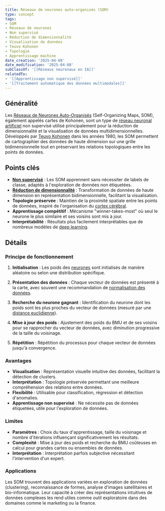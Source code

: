 ```yaml
---
title: Réseaux de neurones auto-organisés (SOM)
type: concept
tags:
- SOM
- Réseaux de neurones
- Non supervisé
- Réduction de dimensionnalité
- Visualisation de données
- Teuvo Kohonen
- Topologie
- Apprentissage machine
date_creation: '2025-04-08'
date_modification: '2025-04-08'
subClassOf: '[[Réseaux neuronaux en IA]]'
relatedTo:
- '[[Apprentissage non supervisé]]'
- '[[Traitement automatique des données multimodales]]'
---
```

## Généralité

Les [Réseaux de Neurones Auto-Organisés](https://fr.wikipedia.org/wiki/Carte_auto_adaptative) (Self-Organizing Maps, SOM), également appelés cartes de Kohonen, sont un type de [réseau neuronal artificiel](https://fr.wikipedia.org/wiki/R%C3%A9seau_de_neurones_artificiels) non supervisé utilisé principalement pour la réduction de dimensionnalité et la visualisation de données multidimensionnelles. Développés par [Teuvo Kohonen](https://fr.wikipedia.org/wiki/Teuvo_Kohonen) dans les années 1980, les SOM permettent de cartographier des données de haute dimension sur une grille bidimensionnelle tout en préservant les relations topologiques entre les points de données.

## Points clés

- **[Non supervisé](https://fr.wikipedia.org/wiki/Apprentissage_non_supervis%C3%A9)** : Les SOM apprennent sans nécessiter de labels de classe, adaptés à l'exploration de données non étiquetées.
- **[Réduction de dimensionnalité](https://fr.wikipedia.org/wiki/R%C3%A9duction_de_dimension)** : Transformation de données de haute dimension en représentation bidimensionnelle, facilitant la visualisation.
- **Topologie préservée** : Maintien de la proximité spatiale entre les points de données, inspiré de l'organisation du [cortex cérébral](https://fr.wikipedia.org/wiki/Cortex_c%C3%A9r%C3%A9bral).
- **Apprentissage compétitif** : Mécanisme "winner-takes-most" où seul le neurone le plus similaire et ses voisins sont mis à jour.
- **Interprétabilité** : Résultats plus facilement interprétables que de nombreux modèles de [deep learning](https://fr.wikipedia.org/wiki/Apprentissage_profond).

## Détails

### Principe de fonctionnement

1. **Initialisation** : Les poids des [neurones](https://fr.wikipedia.org/wiki/Neurone_formel) sont initialisés de manière aléatoire ou selon une distribution spécifique.

2. **Présentation des données** : Chaque vecteur de données est présenté à la carte, avec souvent une recommandation de [normalisation des données](https://fr.wikipedia.org/wiki/Normalisation_(statistiques)).

3. **Recherche du neurone gagnant** : Identification du neurone dont les poids sont les plus proches du vecteur de données (mesuré par une [distance euclidienne](https://fr.wikipedia.org/wiki/Distance_euclidienne)).

4. **Mise à jour des poids** : Ajustement des poids du BMU et de ses voisins pour se rapprocher du vecteur de données, avec diminution progressive de la taille du voisinage.

5. **Répétition** : Répétition du processus pour chaque vecteur de données jusqu'à convergence.

### Avantages

- **Visualisation** : Représentation visuelle intuitive des données, facilitant la détection de clusters.
- **Interprétation** : Topologie préservée permettant une meilleure compréhension des relations entre données.
- **Flexibilité** : Utilisable pour classification, régression et détection d'anomalies.
- **Apprentissage non supervisé** : Ne nécessite pas de données étiquetées, utile pour l'exploration de données.

### Limites

- **Paramètres** : Choix du taux d'apprentissage, taille du voisinage et nombre d'itérations influençant significativement les résultats.
- **Complexité** : Mise à jour des poids et recherche du BMU coûteuses en calcul pour grandes cartes ou ensembles de données.
- **Interprétation** : Interprétation parfois subjective nécessitant l'intervention d'un expert.

### Applications

Les SOM trouvent des applications variées en exploration de données (clustering), reconnaissance de formes, analyse d'images satellitaires et bio-informatique. Leur capacité à créer des représentations intuitives de données complexes les rend utiles comme outil exploratoire dans des domaines comme le marketing ou la finance.